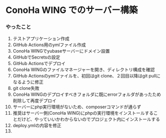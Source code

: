 # ConoHa WING でのサーバー構築
### やったこと
1. テストアプリケーション作成
2. GitHub Actions用のymlファイル作成
3. ConoHa WINGでyubaseサーバーにドメイン設置
4. GitHubでSecretsの設定
5. GitHub Actionsでデプロイ
6. ConoHa WINGのファイルマネージャーを開き、ディレクトリ構成を確認
7. GitHub Actionsのymlファイルを、初回はgit clone、２回目以降はgit pullになるように修正
8. git clone失敗
9. ConoHa WINGのデプロイすべきフォルダに既にerrorフォルダがあったため削除して再度デプロイ
10. サーバーにphp実行環境がないため、composerコマンドが通らず
11. 推奨はサーバー側(ConoHa WING)にphpの実行環境をインストールすることだけど、やっていいかわからないのでプロジェクト内にインストールする
12. deploy.ymlの内容を修正
13. 